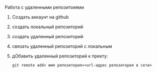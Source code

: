 ﻿Работа с удаленными репозитоиями
1. Создать аккаунт на github
2. создать локальный репозиторий
3. создать удаленный репозиторий
4. связать удаленный репозиторий с локальным

5. дОбавить удаленный репозиторий к пректу:
   ```
   git remote add< имя репозитория><url-адрес репозитория в сети>
   ```
